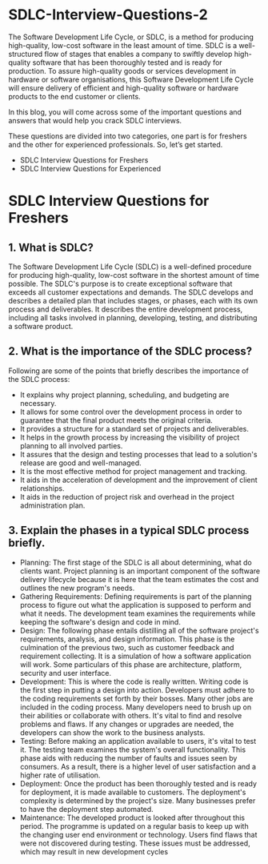 # SDLC-Interview-Questions-2
The Software Development Life Cycle, or SDLC, is a method for producing high-quality, low-cost software in the least amount of time. SDLC is a well-structured flow of stages that enables a company to swiftly develop high-quality software that has been thoroughly tested and is ready for production. To assure high-quality goods or services development in hardware or software organisations, this Software Development Life Cycle will ensure delivery of efficient and high-quality software or hardware products to the end customer or clients.

In this blog, you will come across some of the important questions and answers that would help you crack SDLC interviews. 

These questions are divided into two categories, one part is for freshers and the other for experienced professionals. So, let’s get started.
- SDLC Interview Questions for  Freshers
- SDLC Interview Questions for Experienced

# SDLC Interview Questions for Freshers
## 1. What is SDLC?

The Software Development Life Cycle (SDLC) is a well-defined procedure for producing high-quality, low-cost software in the shortest amount of time possible. The SDLC's purpose is to create exceptional software that exceeds all customer expectations and demands. The SDLC develops and describes a detailed plan that includes stages, or phases, each with its own process and deliverables. It describes the entire development process, including all tasks involved in planning, developing, testing, and distributing a software product.

## 2. What is the importance of the SDLC process?

Following are some of the points that briefly describes the importance of the SDLC process:

   - It explains why project planning, scheduling, and budgeting are necessary.
   - It allows for some control over the development process in order to guarantee that the final product meets the original criteria.
   - It provides a structure for a standard set of projects and deliverables.
   - It helps in the growth process by increasing the visibility of project planning to all involved parties.
   - It assures that the design and testing processes that lead to a solution's release are good and well-managed.
   - It is the most effective method for project management and tracking.
   - It aids in the acceleration of development and the improvement of client relationships.
   - It aids in the reduction of project risk and overhead in the project administration plan.

## 3. Explain the phases in a typical SDLC process briefly.
- Planning: The first stage of the SDLC is all about determining, what do clients want. Project planning is an important component of the software delivery lifecycle because it is here that the team estimates the cost and outlines the new program's needs.
- Gathering Requirements: Defining requirements is part of the planning process to figure out what the application is supposed to perform and what it needs. The development team examines the requirements while keeping the software's design and code in mind.
- Design: The following phase entails distilling all of the software project's requirements, analysis, and design information. This phase is the culmination of the previous two, such as customer feedback and requirement collecting. It is a simulation of how a software application will work. Some particulars of this phase are architecture, platform, security and user interface.
- Development: This is where the code is really written. Writing code is the first step in putting a design into action. Developers must adhere to the coding requirements set forth by their bosses. Many other jobs are included in the coding process. Many developers need to brush up on their abilities or collaborate with others. It's vital to find and resolve problems and flaws. If any changes or upgrades are needed, the developers can show the work to the business analysts.
- Testing: Before making an application available to users, it's vital to test it. The testing team examines the system's overall functionality. This phase aids with reducing the number of faults and issues seen by consumers. As a result, there is a higher level of user satisfaction and a higher rate of utilisation.
- Deployment: Once the product has been thoroughly tested and is ready for deployment, it is made available to customers. The deployment's complexity is determined by the project's size. Many businesses prefer to have the deployment step automated.
- Maintenance: The developed product is looked after throughout this period. The programme is updated on a regular basis to keep up with the changing user end environment or technology. Users find flaws that were not discovered during testing. These issues must be addressed, which may result in new development cycles
